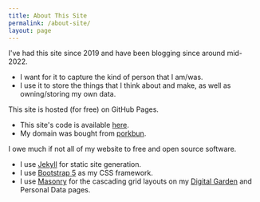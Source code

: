 ```yaml
---
title: About This Site
permalink: /about-site/
layout: page
---
```


I've had this site since 2019 and have been blogging since around mid-2022. 
* I want for it to capture the kind of person that I am/was. 
* I use it to store the things that I think about and make, as well as owning/storing my own data.

This site is hosted (for free) on GitHub Pages. 
* This site's code is available [here](https://github.com/reeshuffled/reeshuffled.github.io).
* My domain was bought from [porkbun](https://porkbun.com/).

I owe much if not all of my website to free and open source software.
* I use [Jekyll](https://jekyllrb.com/) for static site generation.
* I use [Bootstrap 5](https://getbootstrap.com/) as my CSS framework. 
* I use [Masonry](https://masonry.desandro.com/) for the cascading grid layouts on my [Digital Garden](/posts/all) and Personal Data pages.